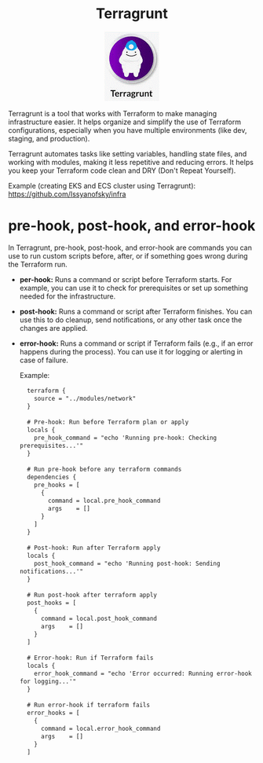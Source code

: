 <div align="center">

# **Terragrunt**

![Terragrunt](./pic/terragrunt.gif)
</div>

Terragrunt is a tool that works with Terraform to make managing infrastructure easier. It helps organize and simplify the use of Terraform configurations, especially when you have multiple environments (like dev, staging, and production).

Terragrunt automates tasks like setting variables, handling state files, and working with modules, making it less repetitive and reducing errors. It helps you keep your Terraform code clean and DRY (Don't Repeat Yourself).

Example (creating EKS and ECS cluster using Terragrunt): https://github.com/Issyanofsky/infra

# pre-hook, post-hook, and error-hook

In Terragrunt, pre-hook, post-hook, and error-hook are commands you can use to run custom scripts before, after, or if something goes wrong during the Terraform run.

  * __per-hook:__ Runs a command or script before Terraform starts. For example, you can use it to check for prerequisites or set up something needed for the infrastructure.
  * __post-hook:__ Runs a command or script after Terraform finishes. You can use this to do cleanup, send notifications, or any other task once the changes are applied.
  * __error-hook:__ Runs a command or script if Terraform fails (e.g., if an error happens during the process). You can use it for logging or alerting in case of failure.

      Example:
    
          terraform {
            source = "../modules/network"
          }
          
          # Pre-hook: Run before Terraform plan or apply
          locals {
            pre_hook_command = "echo 'Running pre-hook: Checking prerequisites...'"
          }
          
          # Run pre-hook before any terraform commands
          dependencies {
            pre_hooks = [
              {
                command = local.pre_hook_command
                args    = []
              }
            ]
          }
          
          # Post-hook: Run after Terraform apply
          locals {
            post_hook_command = "echo 'Running post-hook: Sending notifications...'"
          }
          
          # Run post-hook after terraform apply
          post_hooks = [
            {
              command = local.post_hook_command
              args    = []
            }
          ]
          
          # Error-hook: Run if Terraform fails
          locals {
            error_hook_command = "echo 'Error occurred: Running error-hook for logging...'"
          }
          
          # Run error-hook if terraform fails
          error_hooks = [
            {
              command = local.error_hook_command
              args    = []
            }
          ]
